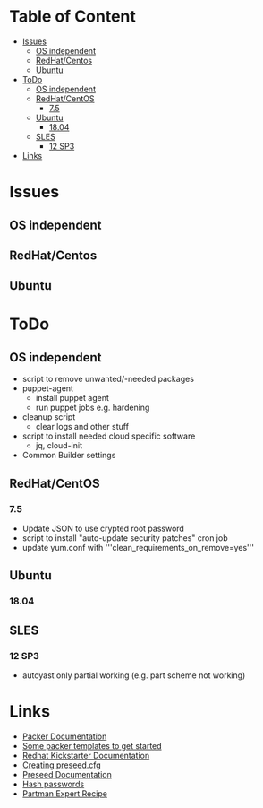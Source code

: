 # Table of Content
<!-- vim-markdown-toc GFM -->

- [Issues](#issues)
    - [OS independent](#os-independent)
    - [RedHat/Centos](#redhatcentos)
    - [Ubuntu](#ubuntu)
- [ToDo](#todo)
    - [OS independent](#os-independent-1)
    - [RedHat/CentOS](#redhatcentos-1)
        - [7.5](#75)
    - [Ubuntu](#ubuntu-1)
        - [18.04](#1804)
    - [SLES](#sles)
        - [12 SP3](#12-sp3)
- [Links](#links)

<!-- vim-markdown-toc -->

# Issues

## OS independent
## RedHat/Centos
## Ubuntu

# ToDo


## OS independent
- script to remove unwanted/-needed packages
- puppet-agent
  - install puppet agent
  - run puppet jobs e.g. hardening
- cleanup script
  - clear logs and other stuff
- script to install needed cloud specific software
  - jq, cloud-init
- Common Builder settings

## RedHat/CentOS

### 7.5
- Update JSON to use crypted root password
- script to install "auto-update security patches" cron job
- update yum.conf with '''clean_requirements_on_remove=yes'''

## Ubuntu

### 18.04

## SLES

### 12 SP3
- autoyast only partial working (e.g. part scheme not working)


# Links
- [Packer Documentation](https://www.packer.io/docs/index.html "Packer Docs")
- [Some packer templates to get started](https://github.com/upperstream/packer-templates "Upperstream Packer-Templates")
- [Redhat Kickstarter Documentation](https://access.redhat.com/documentation/en-us/red_hat_enterprise_linux/7/html/installation_guide/sect-kickstart-syntax "Redhat Kickstarter Doc")
- [Creating preseed.cfg](https://help.ubuntu.com/lts/installation-guide/arm64/apbs03.html "Creating preseed")
- [Preseed Documentation](https://help.ubuntu.com/lts/installation-guide/arm64/apbs04.html "Preseed")
- [Hash passwords](https://thornelabs.net/2014/02/03/hash-roots-password-in-rhel-and-centos-kickstart-profiles.html)
- [Partman Expert Recipe](https://github.com/xobs/debian-installer/blob/master/doc/devel/partman-auto-recipe.txt)
